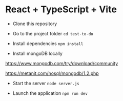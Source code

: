 # React + TypeScript + Vite

- Clone this repository

- Go to the project folder ```cd test-to-do```

- Install dependencies ```npm install```

- Install mongoDB locally

https://www.mongodb.com/try/download/community

https://metanit.com/nosql/mongodb/1.2.php

- Start the server ```node server.js```

- Launch the application ```npm run dev```
